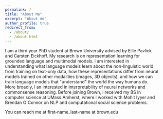 ```yaml
---
permalink: /
title: "About Me"
excerpt: "About me"
author_profile: true
redirect_from: 
  - /about/
  - /about.html
---
```


I am a third year PhD student at Brown University advised by Ellie Pavlick and Carsten Eickhoff. My research is on representation learning for grounded language and multimodal models. I am interested in understanding what language models learn about the non-linguistic world from training on text-only data, how these representations differ from neural models trained on other modalities (images, 3D objects), and how we can train language models that "understand" the world the way humans do. More broadly, I an interested in interpretability of neural networks and commonsense reasoning. Before joining Brown, I received my BS in computer science at UMass Amherst, where I worked with Mohit Iyyer and Brendan O'Connor on NLP and computational social science problems.

You can reach me at first-name_last-name at brown.edu